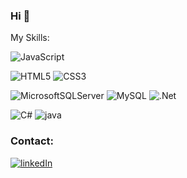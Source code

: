 ### Hi 👋
My Skills:


![JavaScript](https://img.shields.io/badge/javascript-%23323330.svg?style=for-the-badge&logo=javascript&logoColor=%23F7DF1E)

![HTML5](https://img.shields.io/badge/html5-%23E34F26.svg?style=for-the-badge&logo=html5&logoColor=white)
![CSS3](https://img.shields.io/badge/css3-%231572B6.svg?style=for-the-badge&logo=css3&logoColor=white)


![MicrosoftSQLServer](https://img.shields.io/badge/Microsoft%20SQL%20Server-CC2927?style=for-the-badge&logo=microsoft%20sql%20server&logoColor=white)
![MySQL](https://img.shields.io/badge/mysql-%2300f.svg?style=for-the-badge&logo=mysql&logoColor=white)
![.Net](https://img.shields.io/badge/.NET-5C2D91?style=for-the-badge&logo=.net&logoColor=white)

![C#](https://img.shields.io/badge/c%23-%23239120.svg?style=for-the-badge&logo=c-sharp&logoColor=white)
![java ](https://img.shields.io/badge/Java-ED8B00.svg?style=for-the-badge&logo=java&logoColor=white)

### Contact:

<a href="https://www.linkedin.com/in/tabare-hernandez-2319766b/">![linkedIn](https://img.shields.io/badge/LinkedIn-0077B5?style=for-the-badge&logo=linkedin&logoColor=white)</a>







<!--

https://img.shields.io/badge/Java-ED8B00?style=for-the-badge&logo=java&logoColor=white
<a href="linkedin.com/in/tabare-hernandez-2319766b">![linkedIn](https://img.shields.io/badge/LinkedIn-0077B5?style=for-the-badge&logo=linkedin&logoColor=white)</a>
https://www.linkedin.com/in/tabare-hernandez-2319766b/
![linkedIn](https://img.shields.io/badge/LinkedIn-0077B5?style=for-the-badge&logo=linkedin&logoColor=white)

**tabarehernandez/tabarehernandez** is a ✨ _special_ ✨ repository because its `README.md` (this file) appears on your GitHub profile.

Here are some ideas to get you started:

- 🔭 I’m currently working on ...
- 🌱 I’m currently learning ...
- 👯 I’m looking to collaborate on ...
- 🤔 I’m looking for help with ...
- 💬 Ask me about ...
- 📫 How to reach me: ...
- 😄 Pronouns: ...
- ⚡ Fun fact: ...
-->
